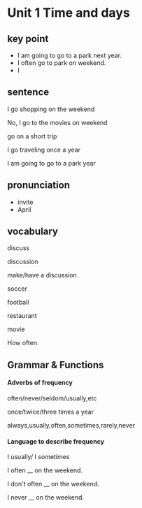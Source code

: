 # Unit 1 Time and days

## key point

- I am going to go to a park next year.
- I often go to park on weekend.
- I 

## sentence

I go shopping on the weekend

No, I go to the movies on weekend

go on a short trip

I go traveling once a year

I am going to go to a park year

## pronunciation

- invite
- April

## vocabulary

discuss

discussion

make/have a discussion

soccer

football

restaurant

movie

How often

## Grammar & Functions

#### Adverbs of frequency

often/never/seldom/usually,etc

once/twice/three times a year

always,usually,often,sometimes,rarely,never

#### Language to describe frequency

I usually/ I sometimes

I often __ on the weekend.

I don't often __ on the weekend.

I never __ on the weekend.

